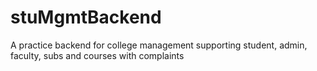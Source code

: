 # stuMgmtBackend
A practice backend for college management supporting student, admin, faculty, subs and courses with complaints
